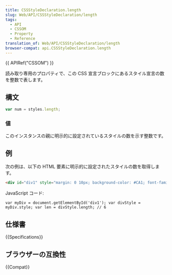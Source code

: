 ```yaml
---
title: CSSStyleDeclaration.length
slug: Web/API/CSSStyleDeclaration/length
tags:
  - API
  - CSSOM
  - Property
  - Reference
translation_of: Web/API/CSSStyleDeclaration/length
browser-compat: api.CSSStyleDeclaration.length
---
```

{{ APIRef("CSSOM") }}

読み取り専用のプロパティで、この CSS 宣言ブロックにあるスタイル宣言の数を整数で表します。

## 構文

```js
var num = styles.length;
```

### 値

このインスタンスの親に明示的に設定されているスタイルの数を示す整数です。

## 例

次の例は、以下の HTML 要素に明示的に設定されたスタイルの数を取得します。

```html
<div id="div1" style="margin: 0 10px; background-color: #CA1; font-family: monospace"></div>
```

JavaScript コード:

    var myDiv = document.getElementById('div1'); var divStyle = myDiv.style; var len = divStyle.length; // 6

## 仕様書

{{Specifications}}

## ブラウザーの互換性

{{Compat}}
